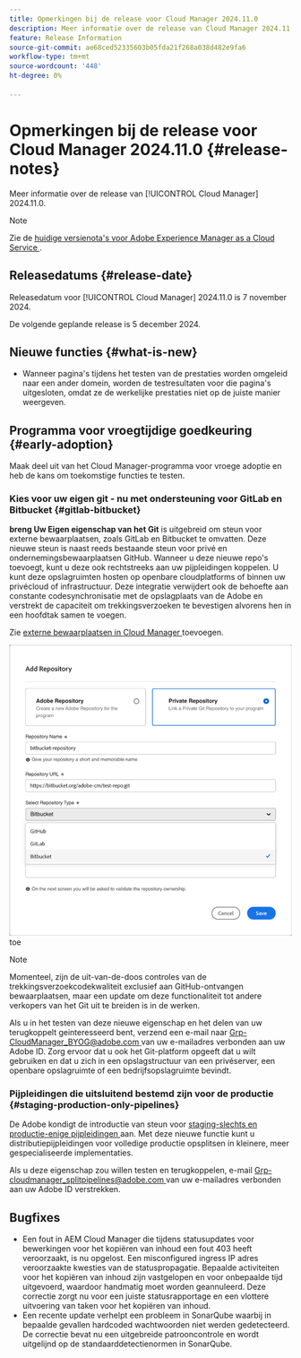 ```yaml
---
title: Opmerkingen bij de release voor Cloud Manager 2024.11.0
description: Meer informatie over de release van Cloud Manager 2024.11.0.
feature: Release Information
source-git-commit: ae68ced52335603b05fda21f268a038d482e9fa6
workflow-type: tm+mt
source-wordcount: '448'
ht-degree: 0%

---
```


# Opmerkingen bij de release voor Cloud Manager 2024.11.0 {#release-notes}

Meer informatie over de release van [!UICONTROL Cloud Manager] 2024.11.0.

>[!NOTE]
>
>Zie de [ huidige versienota&#39;s voor Adobe Experience Manager as a Cloud Service ](https://experienceleague.adobe.com/nl/docs/experience-manager-cloud-service/content/release-notes/home).

## Releasedatums {#release-date}

<!-- SAVE FOR FUTURE POSSIBLE USE No notable bugs or features for the September release of Cloud Manager. -->

Releasedatum voor [!UICONTROL Cloud Manager] 2024.11.0 is 7 november 2024.

De volgende geplande release is 5 december 2024.

## Nieuwe functies {#what-is-new}

* Wanneer pagina&#39;s tijdens het testen van de prestaties worden omgeleid naar een ander domein, worden de testresultaten voor die pagina&#39;s uitgesloten, omdat ze de werkelijke prestaties niet op de juiste manier weergeven. <!-- (CMGR-5637) -->

## Programma voor vroegtijdige goedkeuring {#early-adoption}

Maak deel uit van het Cloud Manager-programma voor vroege adoptie en heb de kans om toekomstige functies te testen.

### Kies voor uw eigen git - nu met ondersteuning voor GitLab en Bitbucket {#gitlab-bitbucket}

<!-- BOTH CS & AMS -->

**breng Uw Eigen eigenschap van het Git** is uitgebreid om steun voor externe bewaarplaatsen, zoals GitLab en Bitbucket te omvatten. Deze nieuwe steun is naast reeds bestaande steun voor privé en ondernemingsbewaarplaatsen GitHub. Wanneer u deze nieuwe repo&#39;s toevoegt, kunt u deze ook rechtstreeks aan uw pijpleidingen koppelen. U kunt deze opslagruimten hosten op openbare cloudplatforms of binnen uw privécloud of infrastructuur. Deze integratie verwijdert ook de behoefte aan constante codesynchronisatie met de opslagplaats van de Adobe en verstrekt de capaciteit om trekkingsverzoeken te bevestigen alvorens hen in een hoofdtak samen te voegen.

Zie [ externe bewaarplaatsen in Cloud Manager ](/help/managing-code/external-repositories.md) toevoegen.

![ voeg de dialoogdoos van de Bewaarplaats ](/help/release-notes/assets/repositories-add-release-notes.png) toe

>[!NOTE]
>
>Momenteel, zijn de uit-van-de-doos controles van de trekkingsverzoekcodekwaliteit exclusief aan GitHub-ontvangen bewaarplaatsen, maar een update om deze functionaliteit tot andere verkopers van het Git uit te breiden is in de werken.

Als u in het testen van deze nieuwe eigenschap en het delen van uw terugkoppelt geinteresseerd bent, verzend een e-mail naar [ Grp-CloudManager_BYOG@adobe.com ](mailto:Grp-CloudManager_BYOG@adobe.com) van uw e-mailadres verbonden aan uw Adobe ID. Zorg ervoor dat u ook het Git-platform opgeeft dat u wilt gebruiken en dat u zich in een opslagstructuur van een privéserver, een openbare opslagruimte of een bedrijfsopslagruimte bevindt.

### Pijpleidingen die uitsluitend bestemd zijn voor de productie {#staging-production-only-pipelines}

De Adobe kondigt de introductie van steun voor [ staging-slechts en productie-enige pijpleidingen ](/help/using/stage-prod-only.md) aan. Met deze nieuwe functie kunt u distributiepijpleidingen voor volledige productie opsplitsen in kleinere, meer gespecialiseerde implementaties.

Als u deze eigenschap zou willen testen en terugkoppelen, e-mail [ Grp-cloudmanager_splitpipelines@adobe.com ](mailto:Grp-cloudmanager_splitpipelines@adobe.com) van uw e-mailadres verbonden aan uw Adobe ID verstrekken.

## Bugfixes

* Een fout in AEM Cloud Manager die tijdens statusupdates voor bewerkingen voor het kopiëren van inhoud een fout 403 heeft veroorzaakt, is nu opgelost. Een misconfigured ingress IP adres veroorzaakte kwesties van de statuspropagatie. Bepaalde activiteiten voor het kopiëren van inhoud zijn vastgelopen en voor onbepaalde tijd uitgevoerd, waardoor handmatig moet worden geannuleerd. Deze correctie zorgt nu voor een juiste statusrapportage en een vlottere uitvoering van taken voor het kopiëren van inhoud. <!-- (CMGR-62739) -->
* Een recente update verhelpt een probleem in SonarQube waarbij in bepaalde gevallen hardcoded wachtwoorden niet werden gedetecteerd. De correctie bevat nu een uitgebreide patrooncontrole en wordt uitgelijnd op de standaarddetectienormen in SonarQube. <!-- CMGR-62682 -->

<!-- Known Issues {#known-issues}

* A -->
